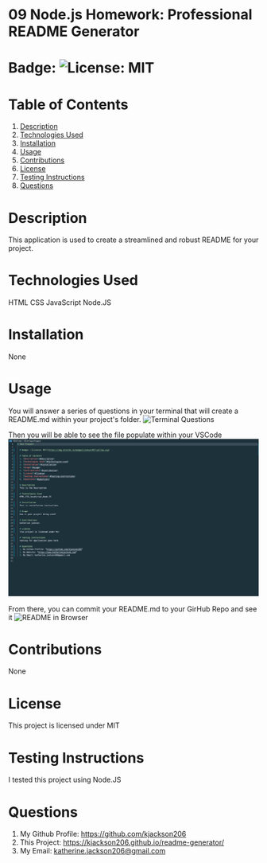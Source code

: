 # 09 Node.js Homework: Professional README Generator

# Badge: ![License: MIT](https://img.shields.io/badge/License-MIT-yellow.svg)

# Table of Contents

1. [Description](#description)
2. [Technologies Used](#technologies-used)
3. [Installation](#installation)
4. [Usage](#usage)
5. [Contributions](#contribution)
6. [License](#license)
7. [Testing Instructions](#testing-instructions)
8. [Questions](#questions)

# Description

This application is used to create a streamlined and robust README for your project.

# Technologies Used

HTML
CSS
JavaScript
Node.JS

# Installation

None

# Usage

You will answer a series of questions in your terminal that will create a README.md within your project's folder.
![Terminal Questions](assets/terminal-create-file.gif)

Then you will be able to see the file populate within your VSCode
![README in VSCode](assets/README-in-VSCode.png)

From there, you can commit your README.md to your GirHub Repo and see it
![README in Browser](assets/readme-in-browser.gif)

# Contributions

None

# License

This project is licensed under MIT

# Testing Instructions

I tested this project using Node.JS

# Questions

1. My Github Profile: https://github.com/kjackson206
2. This Project: https://kjackson206.github.io/readme-generator/
3. My Email: katherine.jackson206@gmail.com

